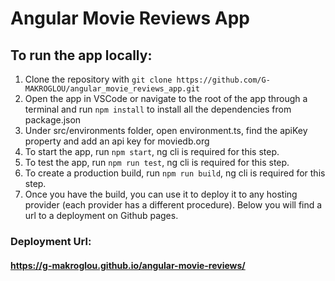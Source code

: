 # Angular Movie Reviews App

## To run the app locally:

1) Clone the repository with ``` git clone https://github.com/G-MAKROGLOU/angular_movie_reviews_app.git ```
2) Open the app in VSCode or navigate to the root of the app through a terminal and run ``` npm install ``` to install all the dependencies from package.json
3) Under src/environments folder, open environment.ts, find the apiKey property and add an api key for moviedb.org
4) To start the app, run ``` npm start ```, ng cli is required for this step.
5) To test the app, run ``` npm run test ```,  ng cli is required for this step.
6) To create a production build, run  ``` npm run build ```, ng cli is required for this step.
7) Once you have the build, you can use it to deploy it to any hosting provider (each provider has a different procedure). Below you will find a url to a deployment on Github pages.

### Deployment Url: 
#### https://g-makroglou.github.io/angular-movie-reviews/
